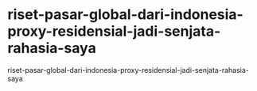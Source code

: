 # riset-pasar-global-dari-indonesia-proxy-residensial-jadi-senjata-rahasia-saya
riset-pasar-global-dari-indonesia-proxy-residensial-jadi-senjata-rahasia-saya

